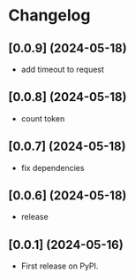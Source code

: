 # Changelog

## [0.0.9] (2024-05-18)

* add timeout to request

## [0.0.8] (2024-05-18)

* count token

## [0.0.7] (2024-05-18)

* fix dependencies

## [0.0.6] (2024-05-18)

* release

## [0.0.1] (2024-05-16)

* First release on PyPI.
